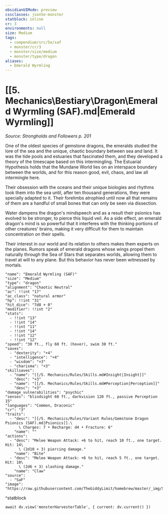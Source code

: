 ```yaml
---
obsidianUIMode: preview
cssclasses: json5e-monster
statblock: inline
cr: 3
environments: null
size: Medium
tags:
  - compendium/src/5e/saf
  - monster/cr/3
  - monster/size/medium
  - monster/type/dragon
aliases:
  - Emerald Wyrmling
---
```

# [[5. Mechanics\Bestiary\Dragon\Emerald Wyrmling (SAF).md|Emerald Wyrmling]]
*Source: Strongholds and Followers p. 201*

One of the oldest species of gemstone dragons, the emeralds studied the lore of the sea and the unique, chaotic boundary between sea and land. It was the tide pools and estuaries that fascinated them, and they developed a theory of the timescape based on this intermingling. The Estuarial Hypothesis holds that the Mundane World lies on an interspace boundary between the worlds, and for this reason good, evil, chaos, and law all intermingle here.

Their obsession with the oceans and their unique biologies and rhythms took them into the sea until, after ten thousand generations, they were specially adapted to it. Their forelimbs atrophied until now all that remains of them are a handful of small bones that can only be seen via dissection.

Water dampens the dragon's mindspeech and as a result their psionics has evolved to be stronger, to pierce this liquid veil. As a side effect, an emerald dragon's mind is so powerful that it interferes with the thinking portions of other creatures' brains, making it very difficult for them to maintain concentration on their spells.

Their interest in our world and its relation to others makes them experts on the planes. Rumors speak of emerald dragons whose wings propel them naturally through the Sea of Stars that separates worlds, allowing them to travel at will to any plane. But this behavior has never been witnessed by mortals.

```statblock
"name": "Emerald Wyrmling (SAF)"
"size": "Medium"
"type": "dragon"
"alignment": "Chaotic Neutral"
"ac": !!int "17"
"ac_class": "natural armor"
"hp": !!int "31"
"hit_dice": "7d8 + 0"
"modifier": !!int "2"
"stats":
  - !!int "13"
  - !!int "14"
  - !!int "11"
  - !!int "14"
  - !!int "12"
  - !!int "12"
"speed": "30 ft., fly 60 ft. (hover), swim 30 ft."
"saves":
  - "dexterity": "+4"
  - "intelligence": "+4"
  - "wisdom": "+3"
  - "charisma": "+3"
"skillsaves":
  - "name": "[[/5. Mechanics/Rules/Skills.md#Insight|Insight]]"
    "desc": "+3"
  - "name": "[[/5. Mechanics/Rules/Skills.md#Perception|Perception]]"
    "desc": "+3"
"damage_vulnerabilities": "psychic"
"senses": "blindsight 60 ft., darkvision 120 ft., passive Perception 15"
"languages": "Common, Draconic"
"cr": "3"
"traits":
  - "desc": "[[/5. Mechanics/Rules/Variant Rules/Gemstone Dragon Psionics (SAF).md|Psionics]].\
      \ Charges: 7 • Recharge: d4 • Fracture: 6"
    "name": ""
"actions":
  - "desc": "Melee Weapon Attack: +6 to hit, reach 10 ft., one target. Hit: 14\
      \ (2d10 + 3) piercing damage."
    "name": "Bite"
  - "desc": "Melee Weapon Attack: +6 to hit, reach 5 ft., one target. Hit: 10\
      \ (2d6 + 3) slashing damage."
    "name": "Claw"
"source":
  - "SaF"
"image": "https://raw.githubusercontent.com/TheGiddyLimit/homebrew/master/_img/SaF/tokens/Medium%20Emerald%20Dragon.png"
```
^statblock

```dataviewjs
await dv.view('monsterHarvesterTable', { current: dv.current() })
```
